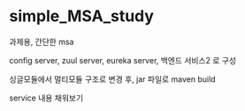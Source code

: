 # simple_MSA_study
과제용, 간단한 msa 

config server, zuul server, eureka server, 백엔드 서비스2 로 구성

싱글모듈에서 멀티모듈 구조로 변경 후, jar 파일로 maven build

service 내용 채워보기
